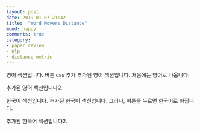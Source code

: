```yaml
---
layout: post
date: 2019-01-07 21:42
title:  "Word Movers Distance"
mood: happy
comments: true
category: 
- paper review
- nlp
- distance metric
---
```

영어 섹션입니다.
버튼 css 추가
추가된 영어 섹션입니다.
처음에는 영어로 나옵니다.
<!--more-->
추가된 영어 섹션입니다2.

<!--language-->

한국어 섹션입니다.
추가된 한국어 섹션입니다.
그러나, 버튼을 누르면 한국어로 바뀝니다.
<!--more-->
추가된 한국어 섹션입니다2.



